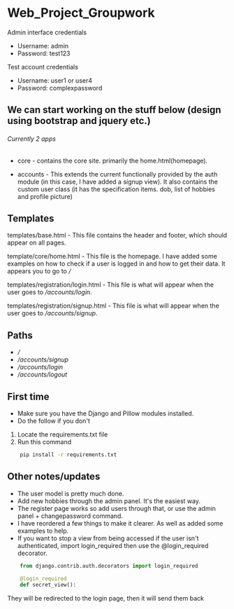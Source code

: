 # Web_Project_Groupwork
Admin interface credentials
* Username: admin
* Password: test123

Test account credentials
* Username: user1 or user4
* Password: complexpassword

## We can start working on the stuff below (design using bootstrap and jquery etc.)

###### Currently 2 apps
* core - contains the core site. primarily the home.html(homepage).

* accounts - This extends the current functionally provided by the auth module (in this case, I have added a signup view). It also contains the custom user class (it has the specification items. dob, list of hobbies and profile picture)

## Templates

templates/base.html - This file contains the header and footer, which should appear on all pages.

template/core/home.html - This file is the homepage. I have added some examples on how to check if a user is logged in and how to get their data. It appears you to go to _/_

templates/registration/login.html - This file is what will appear when the user goes to _/accounts/login_.

templates/registration/signup.html - This file is what will appear when the user goes to _/accounts/signup_.

## Paths
* _/_
* _/accounts/signup_
* _/accounts/login_
* _/accounts/logout_

## First time
* Make sure you have the Django and Pillow modules installed. 
* Do the follow if you don't
1. Locate the requirements.txt file
1. Run this command
```bash   
    pip install -r requirements.txt
```

## Other notes/updates
* The user model is pretty much done.
* Add new hobbies through the admin panel. It's the easiest way.
* The register page works so add users through that, or use the admin panel + changepassword command.
* I have reordered a few things to make it clearer. As well as added some examples to help.
* If you want to stop a view from being accessed if  the user isn't authenticated, import login_required then use the @login_required decorator.
```python   
    from django.contrib.auth.decorators import login_required

    @login_required
    def secret_view():
```
They will be redirected to the login page, then it will send them back
